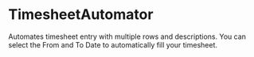 # TimesheetAutomator
Automates timesheet entry with multiple rows and descriptions. You can select the From and To Date to automatically fill your timesheet.
